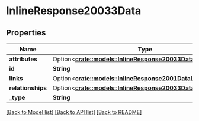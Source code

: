 # InlineResponse20033Data

## Properties

Name | Type | Description | Notes
------------ | ------------- | ------------- | -------------
**attributes** | Option<[**crate::models::InlineResponse20033DataAttributes**](inline_response_200_33_data_attributes.md)> |  | [optional]
**id** | **String** |  | 
**links** | Option<[**crate::models::InlineResponse2001DataLinks**](inline_response_200_1_data_links.md)> |  | [optional]
**relationships** | Option<[**crate::models::InlineResponse20033DataRelationships**](inline_response_200_33_data_relationships.md)> |  | [optional]
**_type** | **String** |  | 

[[Back to Model list]](../README.md#documentation-for-models) [[Back to API list]](../README.md#documentation-for-api-endpoints) [[Back to README]](../README.md)


